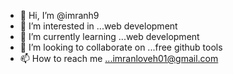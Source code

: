- 👋 Hi, I’m @imranh9
- 👀 I’m interested in ...web development
- 🌱 I’m currently learning ...web development
- 💞️ I’m looking to collaborate on ...free github tools
- 📫 How to reach me ...imranloveh01@gmail.com

<!---
imranh9/imranh9 is a ✨ special ✨ repository because its `README.md` (this file) appears on your GitHub profile.
You can click the Preview link to take a look at your changes.
--->
